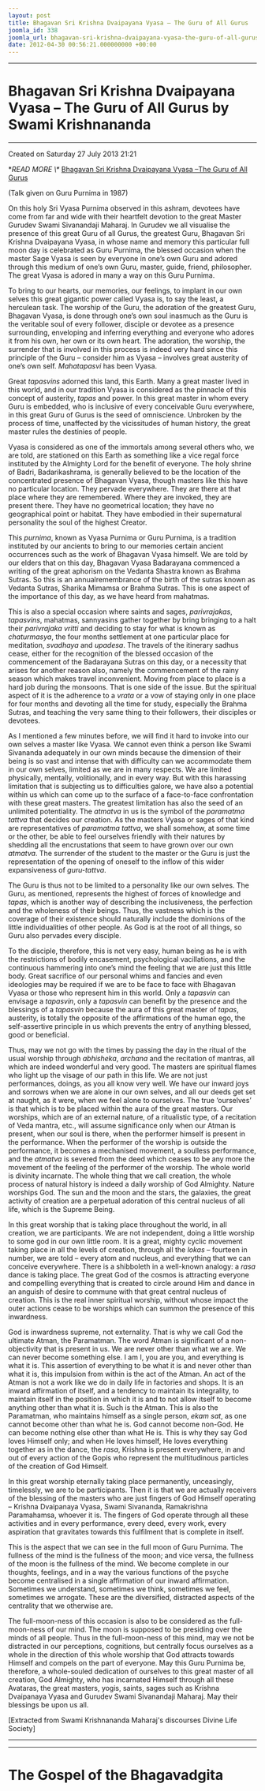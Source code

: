 ```yaml
---
layout: post
title: Bhagavan Sri Krishna Dvaipayana Vyasa – The Guru of All Gurus
joomla_id: 338
joomla_url: bhagavan-sri-krishna-dvaipayana-vyasa-the-guru-of-all-gurus
date: 2012-04-30 00:56:21.000000000 +00:00
---
```

* * *

# Bhagavan Sri Krishna Dvaipayana Vyasa – The Guru of All Gurus by Swami Krishnananda

* * *

Created on Saturday 27 July 2013 21:21

**READ MORE \\\** [](http://www.swami-krishnananda.org/disc/disc_52.html)[Bhagavan Sri Krishna Dvaipayana Vyasa –The Guru of All Gurus](http://www.swami-krishnananda.org/disc/disc_204.html)

(Talk given on Guru Purnima in 1987)

On this holy Sri Vyasa Purnima observed in this ashram, devotees have come from far and wide with their heartfelt devotion to the great Master Gurudev Swami Sivanandaji Maharaj. In Gurudev we all visualise the presence of this great Guru of all Gurus, the greatest Guru, Bhagavan Sri Krishna Dvaipayana Vyasa, in whose name and memory this particular full moon day is celebrated as Guru Purnima, the blessed occasion when the master Sage Vyasa is seen by everyone in one’s own Guru and adored through this medium of one’s own Guru, master, guide, friend, philosopher. The great Vyasa is adored in many a way on this Guru Purnima.

To bring to our hearts, our memories, our feelings, to implant in our own selves this great gigantic power called Vyasa is, to say the least, a herculean task. The worship of the Guru, the adoration of the greatest Guru, Bhagavan Vyasa, is done through one’s own soul inasmuch as the Guru is the veritable soul of every follower, disciple or devotee as a presence surrounding, enveloping and inferring everything and everyone who adores it from his own, her own or its own heart. The adoration, the worship, the surrender that is involved in this process is indeed very hard since this principle of the Guru – consider him as Vyasa – involves great austerity of one’s own self. _Mahatapasvi_ has been Vyasa.

Great _tapasvins_ adorned this land, this Earth. Many a great master lived in this world, and in our tradition Vyasa is considered as the pinnacle of this concept of austerity, _tapas_ and power. In this great master in whom every Guru is embedded, who is inclusive of every conceivable Guru everywhere, in this great Guru of Gurus is the seed of omniscience. Unbroken by the process of time, unaffected by the vicissitudes of human history, the great master rules the destinies of people.

Vyasa is considered as one of the immortals among several others who, we are told, are stationed on this Earth as something like a vice regal force instituted by the Almighty Lord for the benefit of everyone. The holy shrine of Badri, Badarikashrama, is generally believed to be the location of the concentrated presence of Bhagavan Vyasa, though masters like this have no particular location. They pervade everywhere. They are there at that place where they are remembered. Where they are invoked, they are present there. They have no geometrical location; they have no geographical point or habitat. They have embodied in their supernatural personality the soul of the highest Creator.

This _purnima_, known as Vyasa Purnima or Guru Purnima, is a tradition instituted by our ancients to bring to our memories certain ancient occurrences such as the work of Bhagavan Vyasa himself. We are told by our elders that on this day, Bhagavan Vyasa Badarayana commenced a writing of the great aphorism on the Vedanta Shastra known as Brahma Sutras. So this is an annualremembrance of the birth of the sutras known as Vedanta Sutras, Sharika Mimamsa or Brahma Sutras. This is one aspect of the importance of this day, as we have heard from mahatmas.

This is also a special occasion where saints and sages, _parivrajakas_, _tapasvins_, mahatmas, sannyasins gather together by bring bringing to a halt their _parivrajaka vritti_ and deciding to stay for what is known as _chaturmasya_, the four months settlement at one particular place for meditation, _svadhaya_ and _upadesa_. The travels of the itinerary sadhus cease, either for the recognition of the blessed occasion of the commencement of the Badarayana Sutras on this day, or a necessity that arises for another reason also, namely the commencement of the rainy season which makes travel inconvenient. Moving from place to place is a hard job during the monsoons. That is one side of the issue. But the spiritual aspect of it is the adherence to a _vrata_ or a vow of staying only in one place for four months and devoting all the time for study, especially the Brahma Sutras, and teaching the very same thing to their followers, their disciples or devotees.

As I mentioned a few minutes before, we will find it hard to invoke into our own selves a master like Vyasa. We cannot even think a person like Swami Sivananda adequately in our own minds because the dimension of their being is so vast and intense that with difficulty can we accommodate them in our own selves, limited as we are in many respects. We are limited physically, mentally, volitionally, and in every way. But with this harassing limitation that is subjecting us to difficulties galore, we have also a potential within us which can come up to the surface of a face-to-face confrontation with these great masters. The greatest limitation has also the seed of an unlimited potentiality. The _atmatva_ in us is the symbol of the _paramatma tattva_ that decides our creation. As the masters Vyasa or sages of that kind are representatives of _paramatma tattva_, we shall somehow, at some time or the other, be able to feel ourselves friendly with their natures by shedding all the encrustations that seem to have grown over our own _atmatva_. The surrender of the student to the master or the Guru is just the representation of the opening of oneself to the inflow of this wider expansiveness of _guru-tattva_.

The Guru is thus not to be limited to a personality like our own selves. The Guru, as mentioned, represents the highest of forces of knowledge and _tapas_, which is another way of describing the inclusiveness, the perfection and the wholeness of their beings. Thus, the vastness which is the coverage of their existence should naturally include the dominions of the little individualities of other people. As God is at the root of all things, so Guru also pervades every disciple.

To the disciple, therefore, this is not very easy, human being as he is with the restrictions of bodily encasement, psychological vacillations, and the continuous hammering into one’s mind the feeling that we are just this little body. Great sacrifice of our personal whims and fancies and even ideologies may be required if we are to be face to face with Bhagavan Vyasa or those who represent him in this world. Only a _tapasvin_ can envisage a _tapasvin_, only a _tapasvin_ can benefit by the presence and the blessings of a _tapasvin_ because the aura of this great master of _tapas_, austerity, is totally the opposite of the affirmations of the human ego, the self-assertive principle in us which prevents the entry of anything blessed, good or beneficial.

Thus, may we not go with the times by passing the day in the ritual of the usual worship through _abhisheka_, _archana_ and the recitation of mantras, all which are indeed wonderful and very good. The masters are spiritual flames who light up the visage of our path in this life. We are not just performances, doings, as you all know very well. We have our inward joys and sorrows when we are alone in our own selves, and all our deeds get set at naught, as it were, when we feel alone to ourselves. The true ‘ourselves’ is that which is to be placed within the aura of the great masters. Our worships, which are of an external nature, of a ritualistic type, of a recitation of Veda mantra, etc., will assume significance only when our Atman is present, when our soul is there, when the performer himself is present in the performance. When the performer of the worship is outside the performance, it becomes a mechanised movement, a soulless performance, and the _atmatva_ is severed from the deed which ceases to be any more the movement of the feeling of the performer of the worship. The whole world is divinity incarnate. The whole thing that we call creation, the whole process of natural history is indeed a daily worship of God Almighty. Nature worships God. The sun and the moon and the stars, the galaxies, the great activity of creation are a perpetual adoration of this central nucleus of all life, which is the Supreme Being.

In this great worship that is taking place throughout the world, in all creation, we are participants. We are not independent, doing a little worship to some god in our own little room. It is a great, mighty cyclic movement taking place in all the levels of creation, through all the _lokas_ – fourteen in number, we are told – every atom and nucleus, and everything that we can conceive everywhere. There is a shibboleth in a well-known analogy: a _rasa_ dance is taking place. The great God of the cosmos is attracting everyone and compelling everything that is created to circle around Him and dance in an anguish of desire to commune with that great central nucleus of creation. This is the real inner spiritual worship, without whose impact the outer actions cease to be worships which can summon the presence of this inwardness.

God is inwardness supreme, not externality. That is why we call God the ultimate Atman, the Paramatman. The word Atman is significant of a non-objectivity that is present in us. We are never other than what we are. We can never become something else. I am I, you are you, and everything is what it is. This assertion of everything to be what it is and never other than what it is, this impulsion from within is the act of the Atman. An act of the Atman is not a work like we do in daily life in factories and shops. It is an inward affirmation of itself, and a tendency to maintain its integrality, to maintain itself in the position in which it is and to not allow itself to become anything other than what it is. Such is the Atman. This is also the Paramatman, who maintains himself as a single person, _ekam sat_, as one cannot become other than what he is. God cannot become non-God. He can become nothing else other than what He is. This is why they say God loves Himself only; and when He loves himself, He loves everything together as in the dance, the _rasa_, Krishna is present everywhere, in and out of every action of the Gopis who represent the multitudinous particles of the creation of God Himself.

In this great worship eternally taking place permanently, unceasingly, timelessly, we are to be participants. Then it is that we are actually receivers of the blessing of the masters who are just fingers of God Himself operating – Krishna Dvaipanaya Vyasa, Swami Sivananda, Ramakrishna Paramahamsa, whoever it is. The fingers of God operate through all these activities and in every performance, every deed, every work, every aspiration that gravitates towards this fulfilment that is complete in itself.

This is the aspect that we can see in the full moon of Guru Purnima. The fullness of the mind is the fullness of the moon; and vice versa, the fullness of the moon is the fullness of the mind. We become complete in our thoughts, feelings, and in a way the various functions of the psyche become centralised in a single affirmation of our inward affirmation. Sometimes we understand, sometimes we think, sometimes we feel, sometimes we arrogate. These are the diversified, distracted aspects of the centrality that we otherwise are.

The full-moon-ness of this occasion is also to be considered as the full-moon-ness of our mind. The moon is supposed to be presiding over the minds of all people. Thus in the full-moon-ness of this mind, may we not be distracted in our perceptions, cognitions, but centrally focus ourselves as a whole in the direction of this whole worship that God attracts towards Himself and compels on the part of everyone. May this Guru Purnima be, therefore, a whole-souled dedication of ourselves to this great master of all creation, God Almighty, who has incarnated Himself through all these Avataras, the great masters, yogis, saints, sages such as Krishna Dvaipanaya Vyasa and Gurudev Swami Sivanandaji Maharaj. May their blessings be upon us all.

[Extracted from Swami Krishnananda Maharaj's discourses Divine Life Society]

* * *



* * *



# The Gospel of the Bhagavadgita


